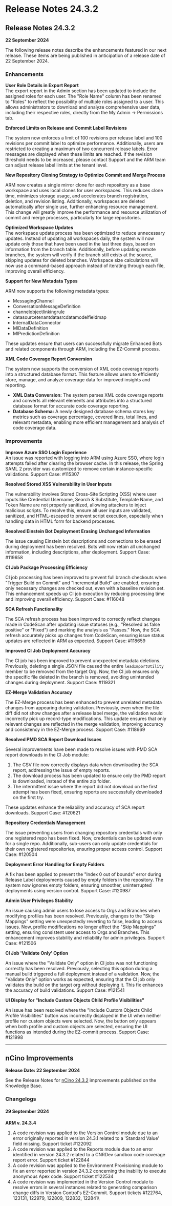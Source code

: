 # Release Notes 24.3.2

## Release Notes 24.3.2

**22 September 2024**

The following release notes describe the enhancements featured in our next release. These items are being published in anticipation of a release date of 22 September 2024.

### Enhancements <a href="#enhancements" id="enhancements"></a>

**User Role Details in Export Report**\
The export report in the Admin section has been updated to include the assigned roles for each user. The "Role Name" column has been renamed to "Roles" to reflect the possibility of multiple roles assigned to a user. This allows administrators to download and analyze comprehensive user data, including their respective roles, directly from the My Admin → Permissions tab.

**Enforced Limits on Release and Commit Label Revisions**

The system now enforces a limit of 100 revisions per release label and 100 revisions per commit label to optimize performance. Additionally, users are restricted to creating a maximum of two concurrent release labels. Error messages are displayed when these limits are reached. If the revision threshold needs to be increased, please contact Support and the ARM team can adjust release label limits at the tenant level.

**New Repository Cloning Strategy to Optimize Commit and Merge Process**

ARM now creates a single mirror clone for each repository as a base workspace and uses local clones for user workspaces. This reduces clone time, minimizes storage usage, and accelerates branch registration, deletion, and revision listing. Additionally, workspaces are deleted automatically after single use, further enhancing resource management. This change will greatly improve the performance and resource utilization of commit and merge processes, particularly for large repositories.

**Optimized Workspace Updates**\
The workspace update process has been optimized to reduce unnecessary updates. Instead of updating all workspaces daily, the system will now update only those that have been used in the last three days, based on information from the branch table. Additionally, before updating remote branches, the system will verify if the branch still exists at the source, skipping updates for deleted branches. Workspace size calculations will now use a command-based approach instead of iterating through each file, improving overall efficiency.

**Support for New Metadata Types**

ARM now supports the following metadata types:

* MessagingChannel
* ConversationMessageDefinition
* channelobjectlinkingrule
* datasourcetenantdatasrcdatamodelfieldmap
* InternalDataConnector
* MlDataDefinition
* MlPredictionDefinition

These updates ensure that users can successfully migrate Enhanced Bots and related components through ARM, including the EZ-Commit process.

**XML Code Coverage Report Conversion**

The system now supports the conversion of XML code coverage reports into a structured database format. This feature allows users to efficiently store, manage, and analyze coverage data for improved insights and reporting.

* **XML Data Conversion:** The system parses XML code coverage reports and converts all relevant elements and attributes into a structured database format for accurate code coverage reporting.
* **Database Schema:** A newly designed database schema stores key metrics such as coverage percentage, covered lines, total lines, and relevant metadata, enabling more efficient management and analysis of code coverage data.

### Improvements <a href="#improvements" id="improvements"></a>

**Improve Azure SSO Login Experience**\
An issue was reported with logging into ARM using Azure SSO, where login attempts failed after clearing the browser cache. In this release, the Spring SAML 2 provider was customized to remove certain instance-specific validations. Support Case: #115307

**Resolved Stored XSS Vulnerability in User Inputs**

The vulnerability involves Stored Cross-Site Scripting (XSS) where user inputs like Credential Username, Search & Substitute, Template Name, and Token Name are not properly sanitized, allowing attackers to inject malicious scripts. To resolve this, ensure all user inputs are validated, sanitized, and HTML-escaped to prevent script execution, especially when handling data in HTML form for backend processes.

**Resolved Einstein Bot Deployment Erasing Unchanged Information**

The issue causing Einstein bot descriptions and connections to be erased during deployment has been resolved. Bots will now retain all unchanged information, including descriptions, after deployment. Support Case: #119658

**CI Job Package Processing Efficiency**

CI job processing has been improved to prevent full branch checkouts when "Trigger Build on Commit" and "Incremental Build" are enabled, ensuring only necessary changes are checked out, even with a baseline revision set. This enhancement speeds up CI job execution by reducing processing time and improving overall efficiency. Support Case: #116048

**SCA Refresh Functionality**

The SCA refresh process has been improved to correctly reflect changes made in CodeScan after updating issue statuses (e.g., "Resolved as false positive" or "Fixed") and marking the analysis as "Passes." Now, the SCA refresh accurately picks up changes from CodeScan, ensuring issue status updates are reflected in ARM as expected. Support Case: #118659

**Improved CI Job Deployment Accuracy**

The CI job has been improved to prevent unexpected metadata deletions. Previously, deleting a single JSON file caused the entire `leadImportUtility` member to be removed from the target Org. Now, the CI job ensures only the specific file deleted in the branch is removed, avoiding unintended changes during deployment. Support Case: #119321

**EZ-Merge Validation Accuracy**

The EZ-Merge process has been enhanced to prevent unrelated metadata changes from appearing during validation. Previously, even when the file diff did not show changes after a release label merge, the validation would incorrectly pick up record-type modifications. This update ensures that only relevant changes are reflected in the merge validation, improving accuracy and consistency in the EZ-Merge process. Support Case: #118669

**Resolved PMD SCA Report Download Issues**

Several improvements have been made to resolve issues with PMD SCA report downloads in the CI Job module:

1. The CSV file now correctly displays data when downloading the SCA report, addressing the issue of empty reports.
2. The download process has been updated to ensure only the PMD report is downloaded, instead of the entire zip folder.
3. The intermittent issue where the report did not download on the first attempt has been fixed, ensuring reports are successfully downloaded on the first try.

These updates enhance the reliability and accuracy of SCA report downloads. Support Case: #120621

**Repository Credentials Management**

The issue preventing users from changing repository credentials with only one registered repo has been fixed. Now, credentials can be updated even for a single repo. Additionally, sub-users can only update credentials for their own registered repositories, ensuring proper access control. Support Case: #120504

**Deployment Error Handling for Empty Folders**

A fix has been applied to prevent the "Index 0 out of bounds" error during Release Label deployments caused by empty folders in the repository. The system now ignores empty folders, ensuring smoother, uninterrupted deployments using version control. Support Case: #120987

**Admin User Privileges Stability**

An issue causing admin users to lose access to Orgs and Branches when modifying profiles has been resolved. Previously, changes to the "Skip Mappings" setting were unexpectedly reverting to false, leading to access issues. Now, profile modifications no longer affect the "Skip Mappings" setting, ensuring consistent user access to Orgs and Branches. This enhancement improves stability and reliability for admin privileges. Support Case: #121506

**CI Job 'Validate Only' Option**

An issue where the "Validate Only" option in CI jobs was not functioning correctly has been resolved. Previously, selecting this option during a manual build triggered a full deployment instead of a validation. Now, the "Validate Only" option works as expected, ensuring that the CI job only validates the build on the target org without deploying it. This fix enhances the accuracy of build validations. Support Case: #121541

**UI Display for "Include Custom Objects Child Profile Visibilities"**

An issue has been resolved where the "Include Custom Objects Child Profile Visibilities" button was incorrectly displayed in the UI when neither profile nor custom objects were selected. Now, the button only appears when both profile and custom objects are selected, ensuring the UI functions as intended during the EZ-commit process. Support Case: #121998



***

## nCino Improvements

**Release Date: 22 September 2024**

See the Release Notes for [nCino 24.3.2](https://knowledgebase.autorabit.com/overview/release-notes/ncino-release-notes/release-notes-24.3#ncino-release-notes-24.3.2) improvements published on the Knowledge Base.

&#x20;

### Changelogs

#### 29 September 2024

**ARM v. 24.3.4**

1. A code revision was applied to the Version Control module due to an error originally reported in version 24.3.1 related to a 'Standard Value' field missing. Support ticket #122092
2. A code revision was applied to the Reports module due to an error identified in version 24.3.2 related to a CNRDev sandbox code coverage report error. Support ticket #122844
3. A code revision was applied to the Environment Provisioning module to fix an error reported in version 24.3.2 concerning the inability to execute anonymous Apex code. Support ticket #122534
4. A code revision was implemented in the Version Control module to resolve errors in several instances related to generating comparison change diffs in Version Control's EZ-Commit. Support tickets #122764, 123131, 122979, 122809, 122832, 122841\
